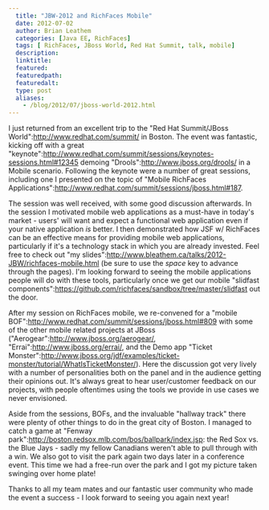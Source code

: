 ```yaml
---
  title: "JBW-2012 and RichFaces Mobile"
  date: 2012-07-02
  author: Brian Leathem
  categories: [Java EE, RichFaces]
  tags: [ RichFaces, JBoss World, Red Hat Summit, talk, mobile]
  description:
  linktitle:
  featured:
  featuredpath:
  featuredalt:
  type: post
  aliases:
    - /blog/2012/07/jboss-world-2012.html
---
```


I just returned from an excellent trip to the "Red Hat Summit/JBoss World":http://www.redhat.com/summit/ in Boston.  The event was fantastic, kicking off with a great "keynote":http://www.redhat.com/summit/sessions/keynotes-sessions.html#12345 demoing "Drools":http://www.jboss.org/drools/ in a Mobile scenario.  Following the keynote were a number of great sessions, including one I presented on the topic of "Mobile RichFaces Applications":http://www.redhat.com/summit/sessions/jboss.html#187.

The session was well received, with some good discussion afterwards.  In the session I motivated mobile web applications as a must-have in today's market - users' will want and expect a functional web application even if your native application *is* better.  I then demonstrated how JSF w/ RichFaces can be an effective means for providing mobile web applications, particularly if it's a technology stack in which you are already invested.  Feel free to check out "my slides":http://www.bleathem.ca/talks/2012-JBW/richfaces-mobile.html (be sure to use the _space_ key to advance through the pages).  I'm looking forward to seeing the mobile applications people will do with these tools, particularly once we get our mobile "slidfast components":https://github.com/richfaces/sandbox/tree/master/slidfast out the door.

After my session on RichFaces mobile, we re-convened for a "mobile BOF":http://www.redhat.com/summit/sessions/jboss.html#809 with some of the other mobile related projects at JBoss ("Aerogear":http://www.jboss.org/aerogear/, "Errai":http://www.jboss.org/errai/, and the Demo app "Ticket Monster":http://www.jboss.org/jdf/examples/ticket-monster/tutorial/WhatIsTicketMonster/).  Here the discussion got very lively with a number of personalities both on the panel and in the audience getting their opinions out.  It's always great to hear user/customer feedback on our projects, with people oftentimes using the tools we provide in use cases we never envisioned.

Aside from the sessions, BOFs, and the invaluable "hallway track" there were plenty of other things to do in the great city of Boston.  I managed to catch a game at "Fenway park":http://boston.redsox.mlb.com/bos/ballpark/index.jsp: the Red Sox vs. the Blue Jays - sadly my fellow Canadians weren't able to pull through with a win.  We also got to visit the park again two days later in a conference event.  This time we had a free-run over the park and I got my picture taken swinging over home plate!

Thanks to all my team mates and our fantastic user community who made the event a success - I look forward to seeing you again next year!
